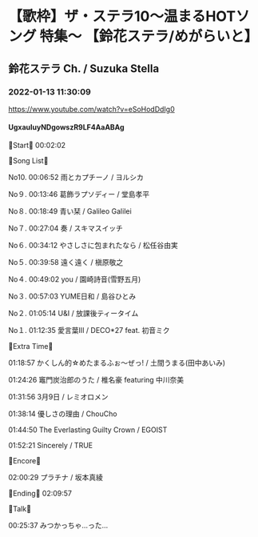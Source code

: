 # 【歌枠】ザ・ステラ10〜温まるHOTソング 特集〜 【鈴花ステラ/めがらいと】

## 鈴花ステラ Ch. / Suzuka Stella

### 2022-01-13 11:30:09

https://www.youtube.com/watch?v=eSoHodDdIg0

#### UgxauIuyNDgowszR9LF4AaABAg

🔔Start🔔 00:02:02



🔔Song List🔔

No10. 00:06:52 雨とカプチーノ / ヨルシカ

No９. 00:13:46 葛飾ラプソディー / 堂島孝平

No８. 00:18:49 青い栞 / Galileo Galilei

No７. 00:27:04 奏 / スキマスイッチ

No６. 00:34:12 やさしさに包まれたなら / 松任谷由実

No５. 00:39:58 遠く遠く / 槇原敬之

No４. 00:49:02 you / 園崎詩音(雪野五月)

No３. 00:57:03 YUME日和 / 島谷ひとみ

No２. 01:05:14 U&I / 放課後ティータイム

No１. 01:12:35 愛言葉Ⅲ / DECO*27 feat. 初音ミク



🔔Extra Time🔔

01:18:57 かくしん的☆めたまるふぉ〜ぜっ! / 土間うまる(田中あいみ)

01:24:26 竈門炭治郎のうた / 椎名豪 featuring 中川奈美

01:31:56 3月9日 / レミオロメン

01:38:14 優しさの理由 / ChouCho

01:44:50 The Everlasting Guilty Crown / EGOIST

01:52:21 Sincerely / TRUE



🔔Encore🔔

02:00:29 プラチナ / 坂本真綾



🔔Ending🔔 02:09:57



🔔Talk🔔

00:25:37 みつかっちゃ…った…

